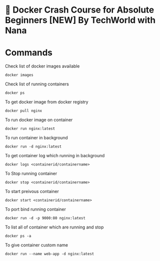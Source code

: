 # :movie_camera: Docker Crash Course for Absolute Beginners [NEW] By TechWorld with Nana

# Commands

Check list of docker images available

```
docker images
```
Check list of running containers
```
docker ps
```
To get docker image from docker registry
```
docker pull nginx
```
To run docker image on container
```
docker run nginx:latest
```
To run container in background
```
docker run -d nginx:latest
```
To get container log which running in background
```
docker logs <containerid/containername>
```
To Stop running container
```
docker stop <containerid/containername>
```
To start preivous container
```
docker start <containerid/containername>
```
To port bind running container
```
docker run -d -p 9000:80 nginx:latest
```
To list all of container which are running and stop
```
docker ps -a
```
To give container custom name
```
docker run --name web-app -d nginx:latest
```






